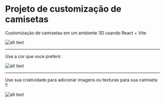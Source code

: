 # Projeto de customização de camisetas
Customização de camisetas em um ambiente 3D usando React + Vite

![alt text](https://github.com/nxgabriel/ProjCamisaIA/blob/main/client/src/assets/vitereactintroduction.gif?raw=true)

------------------------------------------------------------------------------------------------------------------------------------------------------------------------------------------------------------------------

Use a cor que voce preferir.

![alt text](https://github.com/nxgabriel/ProjCamisaIA/blob/main/client/src/assets/vitereactcolors.gif?raw=true)

------------------------------------------------------------------------------------------------------------------------------------------------------------------------------------------------------------------------

Use sua criatividade para adicionar imagens ou texturas para sua camiseta !!

![alt text](https://github.com/nxgabriel/ProjCamisaIA/blob/main/client/src/assets/vitereactimg.gif?raw=true)

